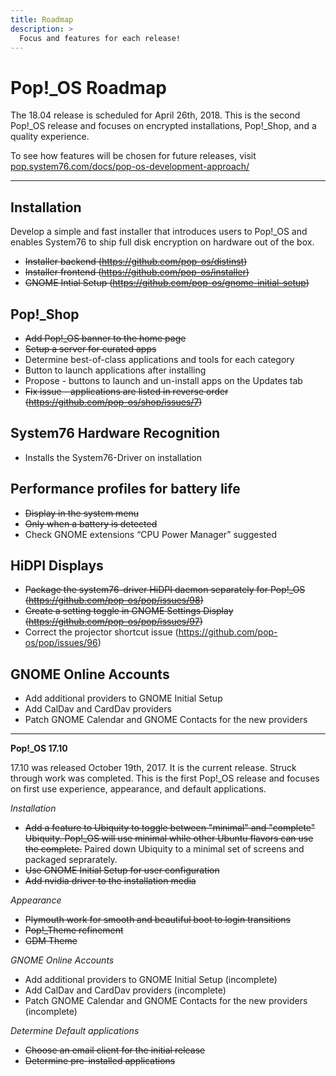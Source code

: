 ```yaml
---
title: Roadmap
description: >
  Focus and features for each release!
---
```

# Pop!\_OS Roadmap

The 18.04 release is scheduled for April 26th, 2018. This is the second Pop!\_OS release and focuses on encrypted installations, Pop!\_Shop, and a quality experience.

To see how features will be chosen for future releases, visit [pop.system76.com/docs/pop-os-development-approach/](/docs/pop-os-development-approach/)

---

## Installation

Develop a simple and fast installer that introduces users to Pop!\_OS and enables System76 to ship full disk encryption on hardware out of the box.

* ~~Installer backend (https://github.com/pop-os/distinst)~~
* ~~Installer frontend (https://github.com/pop-os/installer)~~
* ~~GNOME Intial Setup (https://github.com/pop-os/gnome-initial-setup)~~

## Pop!\_Shop

* ~~Add Pop!\_OS banner to the home page~~
* ~~Setup a server for curated apps~~
* Determine best-of-class applications and tools for each category
* Button to launch applications after installing
* Propose - buttons to launch and un-install apps on the Updates tab
* ~~Fix issue - applications are listed in reverse order (https://github.com/pop-os/shop/issues/7)~~

## System76 Hardware Recognition

* Installs the System76-Driver on installation

## Performance profiles for battery life

* ~~Display in the system menu~~
* ~~Only when a battery is detected~~
* Check GNOME extensions “CPU Power Manager” suggested

## HiDPI Displays

* ~~Package the system76-driver HiDPI daemon separately for Pop!\_OS (https://github.com/pop-os/pop/issues/98)~~
* ~~Create a setting toggle in GNOME Settings Display (https://github.com/pop-os/pop/issues/97)~~
* Correct the projector shortcut issue (https://github.com/pop-os/pop/issues/96)

## GNOME Online Accounts

* Add additional providers to GNOME Initial Setup
* Add CalDav and CardDav providers
* Patch GNOME Calendar and GNOME Contacts for the new providers

---

**Pop!\_OS 17.10**

17.10 was released October 19th, 2017. It is the current release. Struck through work was completed. This is the first Pop!\_OS release and focuses on first use experience, appearance, and default applications.

*Installation*

* ~~Add a feature to Ubiquity to toggle between "minimal" and "complete" Ubiquity. Pop!\_OS will use minimal while other Ubuntu flavors can use the complete.~~ Paired down Ubiquity to a minimal set of screens and packaged seprarately.
* ~~Use GNOME Initial Setup for user configuration~~
* ~~Add nvidia driver to the installation media~~

*Appearance*

* ~~Plymouth work for smooth and beautiful boot to login transitions~~
* ~~Pop!\_Theme refinement~~
* ~~GDM Theme~~

*GNOME Online Accounts*

* Add additional providers to GNOME Initial Setup (incomplete)
* Add CalDav and CardDav providers (incomplete)
* Patch GNOME Calendar and GNOME Contacts for the new providers (incomplete)

*Determine Default applications*

* ~~Choose an email client for the initial release~~
* ~~Determine pre-installed applications~~
